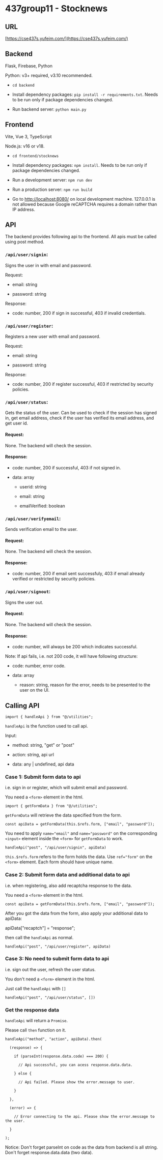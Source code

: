 # 437group11 - Stocknews

## URL

[https://cse437s.yufeim.com/](https://cse437s.yufeim.com/)

## Backend

Flask, Firebase, Python

Python: v3+ required, v3.10 recommended.

- `cd backend`

- Install dependency packages: `pip install -r requirements.txt`. Needs to be run only if package dependencies changed.

- Run backend server: `python main.py`

## Frontend

Vite, Vue 3, TypeScript

Node.js: v16 or v18.

- `cd frontend/stocknews`

- Install dependency packages: `npm install`. Needs to be run only if package dependencies changed.

- Run a development server: `npm run dev`

- Run a production server: `npm run build`

- Go to [http://localhost:8080/](http://localhost:8080/) on local development machine. 127.0.0.1 is not allowed because Google reCAPTCHA requires a domain rather than IP address.

## API

The backend provides following api to the frontend. All apis must be called using post method. 

### `/api/user/signin`:

Signs the user in with email and password.

Request:

- email: string

- password: string

Response:

- code: number, 200 if sign in successful, 403 if invalid credentials.

### `/api/user/register`:

Registers a new user with email and password.

Request:

- email: string

- password: string

Response:

- code: number, 200 if register successful, 403 if restricted by security policies.

### `/api/user/status`:

Gets the status of the user. Can be used to check if the session has signed in, get email address, check if the user has verified its email address, and get user id.

#### Request:

None. The backend will check the session.

#### Response:

- code: number, 200 if successful, 403 if not signed in.

- data: array

    - userid: string

    - email: string

    - emailVerified: boolean

### `/api/user/verifyemail`:

Sends verification email to the user.

#### Request:

None. The backend will check the session.

#### Response:

- code: number, 200 if email sent successfuly, 403 if email already verified or restricted by security policies.

### `/api/user/signout`:

Signs the user out.

#### Request:

None. The backend will check the session.

#### Response:

- code: number, will always be 200 which indicates successful.

Note: If api fails, i.e. not 200 code, it will have following structure:

- code: number, error code.

- data: array

    - reason: string, reason for the error, needs to be presented to the user on the UI.

## Calling API

`import { handleApi } from "@/utilities";`

`handleApi` is the function used to call api.

Input:

- method: string, "get" or "post"

- action: string, api url

- data: any | undefined, api data

### Case 1: Submit form data to api

i.e. sign in or register, which will submit email and password.

You need a `<form>` element in the html.

`import { getFormData } from "@/utilities";`

`getFormData` will retrieve the data specified from the form.

`const apiData = getFormData(this.$refs.form, ["email", "password"]);`

You need to apply `name="email"` and `name="password"` on the corresponding `<input>` element inside the `<form>` for `getFormData` to work.

`handleApi("post", "/api/user/signin", apiData)`

`this.$refs.form` refers to the form holds the data. Use `ref="form"` on the `<form>` element. Each form should have unique name.

### Case 2: Submit form data and additional data to api

i.e. when registering, also add recaptcha response to the data.

You need a `<form>` element in the html.

`const apiData = getFormData(this.$refs.form, ["email", "password"]);`

After you got the data from the form, also apply your additional data to apiData:

apiData["recaptch"] = "response";

then call the `handleApi` as normal.

`handleApi("post", "/api/user/register", apiData)`

### Case 3: No need to submit form data to api

i.e. sign out the user, refresh the user status.

You don't need a `<form>` element in the html.

Just call the `handleApi` with `[]`

`handleApi("post", "/api/user/status", [])`

### Get the response data

`handleApi` will return a `Promise`.

Please call `then` function on it.

`handleApi("method", "action", apiData).then(`

`  (response) => {`

`    if (parseInt(response.data.code) === 200) {`

`      // Api successful, you can acess response.data.data.`

`    } else {`

`      // Api failed. Please show the error.message to user.`

`    }`

`  },`

`  (error) => {`

`    // Error connecting to the api. Please show the error.message to the user.`

`  }`

`);`

Notice: Don't forget parseInt on code as the data from backend is all string. Don't forget response.data.data (two data).
